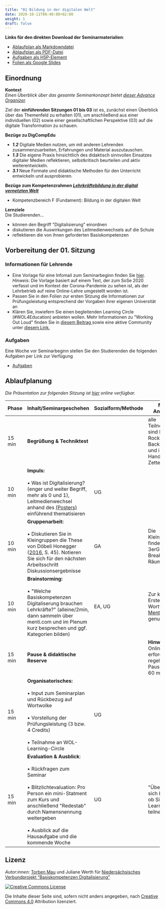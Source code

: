 ```yaml
---
title: "01 Bildung in der digitalen Welt"
date: 2020-10-11T08:40:08+02:00
weight: 1
draft: false
---
```


**Links für den direkten Download der Seminarmaterialien**:
* [Ablaufplan als Markdowndatei](https://raw.githubusercontent.com/Lehrerbildung/BKD-github/main/static/mds/1-DigiBildung.md)
* [Ablaufplan als PDF-Datei](https://github.com/Lehrerbildung/BKD-github/raw/main/content/PDFs/1-DigiBildung.pdf)
* [Aufgaben als H5P-Element](https://github.com/Lehrerbildung/BKD-github/raw/main/content/h5pElemente/1-DigiBildung.h5p)
* [Folien als Google Slides](https://docs.google.com/presentation/d/1tF9XJ0IFceWI1TkYYVJlxX1L6Sdn85dsShFLtDV8Jog/edit#slide=id.ga0d837952d_0_0)



## Einordnung 
**Kontext**   
*Einen Überblick über das gesamte Seminarkonzept bietet [dieser Advance Organizer](https://lehrerbildung.github.io/3_-seminarkonzept/ueberblick/).*

Ziel der **einführenden Sitzungen 01 bis 03** ist es, zunächst einen Überblick über das Themenfeld zu erhalten (01), um anschließend  aus einer individuellen (02) sowie einer gesellschaftlichen Perspektive (03) auf die digitale Transformation zu schauen. 




**Bezüge zu DigCompEdu**   
+ ***1.2*** Digitale Medien nutzen, um mit anderen Lehrenden zusammenzuarbeiten, Erfahrungen und Material auszutauschen.
+ ***1.3*** Die eigene Praxis hinsichtlich des didaktisch sinnvollen Einsatzes digitaler Medien reflektieren, selbstkritisch beurteilen und aktiv weiterentwickeln. 
+ ***3.1*** Neue Formate und didaktische Methoden für den Unterricht entwickeln und ausprobieren.


**Bezüge zum Kompetenzrahmen *[Lehrkräftebildung in der digital vernetzten Welt](http://www.lehrerbildungsverbund-niedersachsen.de/index.php?s=KompetenzrahmenLehrkraeftebildunginderdigitalvernetztenWelt)***   
+  Kompetenzbereich F (Fundament): Bildung in der digitalen Welt 

 **Lernziele**   
 Die Studierenden... 
+ können den Begriff "Digitalisierung" einordnen
+ diskutieren die Auswirkungen des Leitmedienwechsels auf die Schule
+ reflektieren die von ihnen geforderten Basiskompetenzen




## Vorbereitung der 01. Sitzung
### Informationen für Lehrende
* Eine Vorlage für eine Infomail zum Seminarbeginn finden Sie [hier](https://docs.google.com/document/d/1MMYxU9FIwU6BkA8Y9eNz49DtHbz14ClA0duQZ3cLxak/edit#). *Hinweis*: Die Vorlage basiert auf einem Text, der zum SoSe 2020 verfasst und im Kontext der Corona-Pandemie zu sehen ist, als der Lehrbetrieb auf reine Online-Lehre umgestellt worden ist.
* Passen Sie in den Folien zur ersten Sitzung die Informationen zur Prüfungsleistung entsprechend der Vorgaben ihrer eigenen Universität an
* Klären Sie, inwiefern Sie einen begleitenden Learning Circle (#WOL4Education) anbieten wollen. Mehr Informationen zu "Working Out Loud" finden Sie in [diesem Beitrag ](https://hochschulforumdigitalisierung.de/de/blog/working-out-loud-hochschule) sowie eine aktive Community unter  [diesem Link.](https://community.workingoutloud.com/groups/4433600/about) 
 
### Aufgaben
Eine Woche vor  Seminarbeginn stellen Sie den Studierenden die folgenden Aufgaben per Link zur Verfügung

* [Aufgaben](https://lehrerbildung.github.io/5_aufgaben/session1_aufgaben_h5p/)



## Ablaufplanung
*Die Präsentation zur folgenden Sitzung ist [hier](https://docs.google.com/presentation/d/1tF9XJ0IFceWI1TkYYVJlxX1L6Sdn85dsShFLtDV8Jog/edit#slide=id.g838d997fc1_0_2) online verfügbar.*

| Phase | Inhalt/Seminargeschehen | Sozialform/Methode | Material & Anmerkungen |
| -------- | -------- | -------- | -------- |
|  15 min |  **Begrüßung & Techniktest** |  |alle Teilnehmenden sind bei Rocket.Chat (als Backup), in Stud.IP und im BBB online. Handy, Stift und Zettel liegen bereit  |
| 10 min | **Impuls:**  <br></br>• Was ist Digitalisierung? (enger und weiter Begriff, mehr als 0 und 1), Leitmedienwechsel anhand des [(Posters)](http://mehrals0und1.ch/pub/Digital/Poster/a3-poster-der-digitale-leitmedienwechsel-und-die-schule.pdf) einführend thematisieren  |UG | |
|  10 min | **Gruppenarbeit:** <br></br>• Diskutieren Sie in Kleingruppen  die These von Döbeli Honegger ([2016](https://www.hep-verlag.ch/media/import/preview/mehrals0und1.pdf), S. 45). Notieren Sie sich  für den nächsten Arbeitsschritt Diskussionsergebnisse| GA | Die Kleingruppenarbeit findet in 3erGruppen in Break-Out-Räumen statt. |
| 10 min  | **Brainstorming:**  <br></br>• "Welche Basiskompetenzen Digitaliserung brauchen Lehrkräfte?" (alleine/2min, dann sammeln über menti.com und im Plenum kurz besprechen und ggf. Kategorien bilden)   | EA, UG | Zur kollaborativen Erstellung einer Wortwolke wird [Mentimeter](https://www.mentimeter.com) genutzt.| 
| 15 min | **Pause & didaktische Reserve** | |**Hinweis:** Onlinesitzungen erfordern regelmäßige Pausen nach 45-60 min |
| 15 min | **Organisatorisches:** <br></br>• Input zum Seminarplan und Rückbezug auf Wortwolke <br></br>• Vorstellung der Prüfungsleistung (3  bzw. 4 Credits) <br></br>• Teilnahme an WOL-Learning-Circle | UG | 
| 15 min | **Evaluation & Ausblick**: <br></br>• Rückfragen zum Seminar <br></br>• Blitzlichtevaluation: Pro Person ein mini-Statment zum Kurs und anschließend "Redestab" durch Namensnennung weitergeben <br></br>• Ausblick auf die Hausaufgabe und die kommende Woche | UG | "Überlegen Sie sich bis morgen, ob Sie an dem Learning Circle teilnehmen wollen" |


	
## Lizenz
*Autor:innen:* [Torben Mau](https://www.torbenmau.de) und Juliane Werth für [Niedersächsisches Verbundprojekt “Basiskompetenzen Digitalisierung”](http://www.lehrerbildungsverbund-niedersachsen.de/index.php?s=ProjektBasiskompetenzenDigitalisierung)



<a rel="license" href="http://creativecommons.org/licenses/by/4.0/"><img alt="Creative Commons License" style="border-width:0" src="https://i.creativecommons.org/l/by/4.0/88x31.png" /></a><br/><p>Die Inhalte dieser Seite sind, sofern nicht anders angegeben, nach <a rel="license" href="http://creativecommons.org/licenses/by/4.0/">Creative Commons 4.0</a> Attribution lizenziert.</p>
